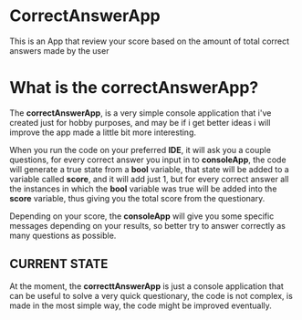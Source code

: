 # CorrectAnswerApp
This is an App that review your score based on the amount of total correct answers made by the user

# What is the correctAnswerApp?
The **correctAnswerApp**, is a very simple console application that i've created just for hobby purposes, and may be if i get better ideas i will improve the app made a little bit more interesting. 

When you run the code on your preferred **IDE**, it will ask you a couple questions, for every correct answer you input in to **consoleApp**, the code will generate a true state from a **bool** variable, that state will be added to a variable called **score**, and it will add just 1, but for every correct answer all the instances in which the **bool** variable was true will be added into the **score** variable, thus giving you the total score from the questionary.

Depending on your score, the **consoleApp** will give you some specific messages depending on your results, so better try to answer correctly as many questions as possible.

## CURRENT STATE
At the moment, the **correcttAnswerApp** is just a console application that can be useful to solve a very quick questionary, the code is not complex, is made in the most simple way, the code might be improved eventually.
